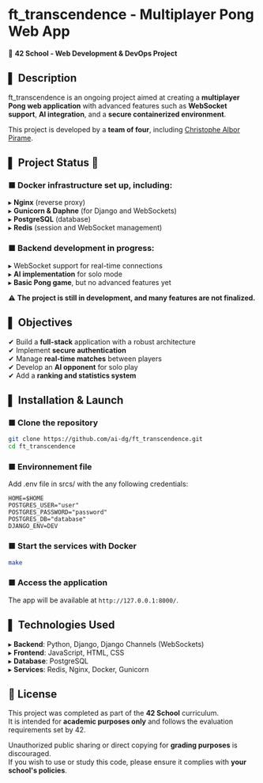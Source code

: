 # ft_transcendence - Multiplayer Pong Web App  

📌 **42 School - Web Development & DevOps Project**  

## ▌ Description  
ft_transcendence is an ongoing project aimed at creating a **multiplayer Pong web application** with advanced features such as **WebSocket support**, **AI integration**, and a **secure containerized environment**.  

This project is developed by a **team of four**, including [Christophe Albor Pirame](https://github.com/CronopioSalvaje).  

## ▌ Project Status 🚧  
### ■ **Docker infrastructure set up**, including:  
▸ **Nginx** (reverse proxy)  
▸ **Gunicorn & Daphne** (for Django and WebSockets)  
▸ **PostgreSQL** (database)  
▸ **Redis** (session and WebSocket management)  

### ■ **Backend development in progress**:  
▸ WebSocket support for real-time connections  
▸ **AI implementation** for solo mode  
▸ **Basic Pong game**, but no advanced features yet  

⚠ **The project is still in development, and many features are not finalized.**  

## ▌ Objectives  
✔ Build a **full-stack** application with a robust architecture  
✔ Implement **secure authentication**  
✔ Manage **real-time matches** between players  
✔ Develop an **AI opponent** for solo play  
✔ Add a **ranking and statistics system**  

## ▌ Installation & Launch  
### ■ **Clone the repository**
```sh
git clone https://github.com/ai-dg/ft_transcendence.git  
cd ft_transcendence  
```

### ■ **Environnement file**
Add .env file in srcs/ with the any following credentials:
```env
HOME=$HOME
POSTGRES_USER="user"
POSTGRES_PASSWORD="password"
POSTGRES_DB="database"
DJANGO_ENV=DEV
```

### ■ **Start the services with Docker**
```sh
make
```

### ■ **Access the application**  
The app will be available at `http://127.0.0.1:8000/`.  

## ▌ Technologies Used  
▸ **Backend**: Python, Django, Django Channels (WebSockets)  
▸ **Frontend**: JavaScript, HTML, CSS  
▸ **Database**: PostgreSQL  
▸ **Services**: Redis, Nginx, Docker, Gunicorn  

## 📜 License

This project was completed as part of the **42 School** curriculum.  
It is intended for **academic purposes only** and follows the evaluation requirements set by 42.  

Unauthorized public sharing or direct copying for **grading purposes** is discouraged.  
If you wish to use or study this code, please ensure it complies with **your school's policies**.  
